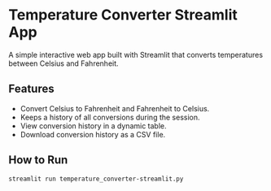 # Temperature Converter Streamlit App

A simple interactive web app built with Streamlit that converts temperatures between Celsius and Fahrenheit.

## Features

- Convert Celsius to Fahrenheit and Fahrenheit to Celsius.
- Keeps a history of all conversions during the session.
- View conversion history in a dynamic table.
- Download conversion history as a CSV file.

## How to Run

```bash
streamlit run temperature_converter-streamlit.py
```
